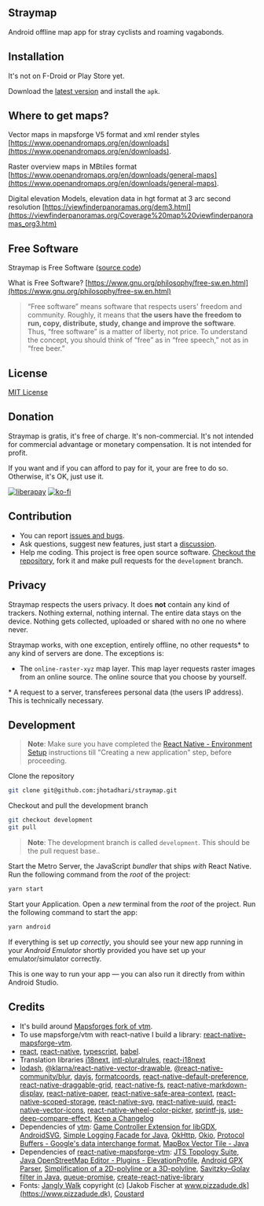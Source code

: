 ## Straymap

Android offline map app for stray cyclists and roaming vagabonds.

## Installation

It's not on F-Droid or Play Store yet.

Download the [latest version](https://github.com/jhotadhari/straymap/releases/latest) and install the `apk`.

## Where to get maps?

Vector maps in mapsforge V5 format and xml render styles [https://www.openandromaps.org/en/downloads](https://www.openandromaps.org/en/downloads).

Raster overview maps in MBtiles format [https://www.openandromaps.org/en/downloads/general-maps](https://www.openandromaps.org/en/downloads/general-maps).

Digital elevation Models, elevation data in hgt format at 3 arc second resolution [https://viewfinderpanoramas.org/dem3.html](https://viewfinderpanoramas.org/Coverage%20map%20viewfinderpanoramas_org3.htm)

## Free Software

Straymap is Free Software ([source code](https://github.com/jhotadhari/straymap))

What is Free Software? [https://www.gnu.org/philosophy/free-sw.en.html](https://www.gnu.org/philosophy/free-sw.en.html)

> “Free software” means software that respects users' freedom and community. Roughly, it means that **the users have the freedom to run, copy, distribute, study, change and improve the software**. Thus, “free software” is a matter of liberty, not price. To understand the concept, you should think of “free” as in “free speech,” not as in “free beer.”

## License

[MIT License](https://github.com/jhotadhari/straymap/blob/main/LICENSE.md)

## Donation

Straymap is gratis, it's free of charge. It's non-commercial. It's not intended for commercial advantage or monetary compensation. It is not intended for profit.

If you want and if you can afford to pay for it, your are free to do so. Otherwise, it's OK, just use it.

[![liberapay](https://liberapay.com/assets/widgets/donate.svg)](https://liberapay.com/jhotadhari/donate)
[![ko-fi](https://ko-fi.com/img/githubbutton_sm.svg)](https://ko-fi.com/H2H3162PAG)

## Contribution

- You can report [issues and bugs](https://github.com/jhotadhari/straymap/issues).
- Ask questions, suggest new features, just start a [discussion](https://github.com/jhotadhari/straymap/discussions).
- Help me coding. This project is free open source software. [Checkout the repository](https://github.com/jhotadhari/straymap), fork it and make pull requests for the `development` branch.

## Privacy

Straymap respects the users privacy. It does **not** contain any kind of trackers. Nothing external, nothing internal. The entire data stays on the device. Nothing gets collected, uploaded or shared with no one no where never.

Straymap works, with one exception, entirely offline, no other requests* to any kind of servers are done. The exceptions is:

- The `online-raster-xyz` map layer. This map layer requests raster images from an online source. The online source that you choose by yourself.

\* A request to a server, transferees personal data (the users IP address). This is technically necessary.

## Development

>**Note**: Make sure you have completed the [React Native - Environment Setup](https://reactnative.dev/docs/environment-setup) instructions till "Creating a new application" step, before proceeding.

Clone the repository
```bash
git clone git@github.com:jhotadhari/straymap.git
```

Checkout and pull the development branch
```bash
git checkout development
git pull
```

>**Note**: The development branch is called `development`. This should be the pull request base..

Start the Metro Server, the JavaScript _bundler_ that ships _with_ React Native. Run the following command from the _root_ of the project:
```bash
yarn start
```

Start your Application.
Open a _new_ terminal from the _root_ of the project. Run the following command to start the app:
```bash
yarn android
```

If everything is set up _correctly_, you should see your new app running in your _Android Emulator_ shortly provided you have set up your emulator/simulator correctly.

This is one way to run your app — you can also run it directly from within Android Studio.

## Credits

- It's build around [Mapsforges fork of vtm](https://github.com/mapsforge/vtm).
- To use mapsforge/vtm with react-native I build a library: [react-native-mapsforge-vtm](https://github.com/jhotadhari/react-native-mapsforge-vtm).
- [react](https://react.dev/),
[react-native](https://www.npmjs.com/package/react-native),
[typescript](https://www.typescriptlang.org/),
[babel](https://babeljs.io/).
- Translation libraries
[i18next](https://www.npmjs.com/package/i18next),
[intl-pluralrules](https://www.npmjs.com/package/intl-pluralrules),
[react-i18next](https://www.npmjs.com/package/react-i18next)
- [lodash](https://lodash.com),
[@klarna/react-native-vector-drawable](https://www.npmjs.com/package/@klarna/react-native-vector-drawable),
[@react-native-community/blur](https://www.npmjs.com/package/@react-native-community/blur),
[dayjs](https://www.npmjs.com/package/dayjs),
[formatcoords](https://www.npmjs.com/package/formatcoords),
[react-native-default-preference](https://www.npmjs.com/package/react-native-default-preference),
[react-native-draggable-grid](https://www.npmjs.com/package/react-native-draggable-grid),
[react-native-fs](https://www.npmjs.com/package/react-native-fs),
[react-native-markdown-display](https://www.npmjs.com/package/react-native-markdown-display),
[react-native-paper](https://www.npmjs.com/package/react-native-paper),
[react-native-safe-area-context](https://www.npmjs.com/package/react-native-safe-area-context),
[react-native-scoped-storage](https://www.npmjs.com/package/react-native-scoped-storage),
[react-native-svg](https://www.npmjs.com/package/react-native-svg),
[react-native-uuid](https://www.npmjs.com/package/react-native-uuid),
[react-native-vector-icons](https://www.npmjs.com/package/react-native-vector-icons),
[react-native-wheel-color-picker](https://www.npmjs.com/package/react-native-wheel-color-picker),
[sprintf-js](https://www.npmjs.com/package/sprintf-js),
[use-deep-compare-effect](https://www.npmjs.com/package/use-deep-compare-effect),
[Keep a Changelog](https://www.npmjs.com/package/keep-a-changelog)
- Dependencies of [vtm](https://github.com/mapsforge/vtm): [Game Controller Extension for libGDX](https://github.com/libgdx/gdx-controllers),
[AndroidSVG](https://bigbadaboom.github.io/androidsvg/),
[Simple Logging Facade for Java](https://www.slf4j.org/),
[OkHttp](https://square.github.io/okhttp/),
[Okio](https://github.com/square/okio),
[Protocol Buffers - Google's data interchange format](https://github.com/protocolbuffers/protobuf),
[MapBox Vector Tile - Java](https://github.com/wdtinc/mapbox-vector-tile-java)
- Dependencies of [react-native-mapsforge-vtm](https://github.com/jhotadhari/react-native-mapsforge-vtm):
[JTS Topology Suite](https://github.com/locationtech/jts),
[Java OpenStreetMap Editor - Plugins - ElevationProfile](https://github.com/JOSM/josm-plugins/tree/master/ElevationProfile),
[Android GPX Parser](https://github.com/ticofab/android-gpx-parser),
[Simplification of a 2D-polyline or a 3D-polyline](https://github.com/hgoebl/simplify-java/),
[Savitzky–Golay filter in Java](https://github.com/vaccovecrana/savitzky-golay),
[queue-promise](https://www.npmjs.com/package/queue-promise),
[create-react-native-library](https://github.com/callstack/react-native-builder-bob)
- Fonts:
[Jangly Walk](https://www.fonts4free.net/jangly-walk-font.html) copyright (c) [Jakob Fischer at www.pizzadude.dk](https://www.pizzadude.dk),
[Coustard](https://www.fonts4free.net/coustard-font.html)